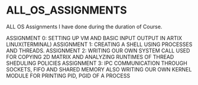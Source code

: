 # ALL_OS_ASSIGNMENTS
ALL OS Assignments I have done during the duration of Course.

ASSIGNMENT 0: SETTING UP VM AND BASIC INPUT OUTPUT IN ARTIX LINUX(TERMINAL)
ASSIGNMENT 1: CREATING A SHELL USING PROCESSES AND THREADS.
ASSIGNMENT 2: WRITING OUR OWN SYSTEM CALL USED FOR COPYING 2D MATRIX AND ANALYZING RUNTIMES OF THREAD SHEDULING POLICIES
ASSIGNMENT 3: IPC COMMUNICATION THROUGH SOCKETS, FIFO AND SHARED MEMORY ALSO WRITING OUR OWN KERNEL MODULE FOR PRINTING PID, PGID OF A PROCESS
